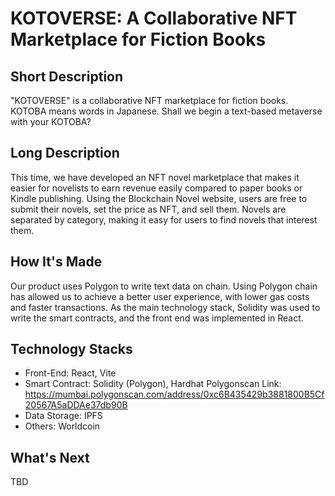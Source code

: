 # KOTOVERSE: A Collaborative NFT Marketplace for Fiction Books

## Short Description
"KOTOVERSE" is a collaborative NFT marketplace for fiction books.
KOTOBA means words in Japanese. Shall we begin a text-based metaverse with your KOTOBA?

## Long Description
This time, we have developed an NFT novel marketplace that makes it easier for novelists to earn revenue easily compared to paper books or Kindle publishing. Using the Blockchain Novel website, users are free to submit their novels, set the price as NFT, and sell them. Novels are separated by category, making it easy for users to find novels that interest them.

## How It's Made
Our product uses Polygon to write text data on chain. Using Polygon chain has allowed us to achieve a better user experience, with lower gas costs and faster transactions. As the main technology stack, Solidity was used to write the smart contracts, and the front end was implemented in React.

## Technology Stacks
- Front-End: React, Vite
- Smart Contract: Solidity (Polygon), Hardhat
 Polygonscan Link:  https://mumbai.polygonscan.com/address/0xc6B435429b3881800B5Cf20567A5aDDAe37db90B
- Data Storage: IPFS
- Others: Worldcoin

## What's Next
TBD
